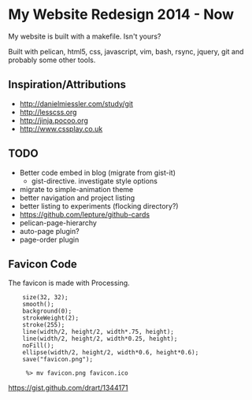 # My Website Redesign 2014 - Now

My website is built with a makefile. Isn't yours?

Built with pelican, html5, css, javascript, vim, bash, rsync, jquery, git and probably some other tools.

## Inspiration/Attributions
- <http://danielmiessler.com/study/git>  
- <http://lesscss.org>  
- <http://jinja.pocoo.org>  
- <http://www.cssplay.co.uk>

## TODO ##

- Better code embed in blog (migrate from gist-it)
    -  gist-directive. investigate style options
- migrate to simple-animation theme
- better navigation and project listing
- better listing to experiments (flocking directory?)
- https://github.com/lepture/github-cards
- pelican-page-hierarchy
- auto-page plugin?
- page-order plugin

## Favicon Code

The favicon is made with Processing. 

``` Processing
    size(32, 32);
    smooth();
    background(0);
    strokeWeight(2);
    stroke(255);
    line(width/2, height/2, width*.75, height);
    line(width/2, height/2, width*0.25, height);
    noFill();
    ellipse(width/2, height/2, width*0.6, height*0.6);
    save("favicon.png");
``` 
``` shell 
     %> mv favicon.png favicon.ico
```

<https://gist.github.com/drart/1344171>
